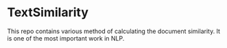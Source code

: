 # TextSimilarity
This repo contains various method of calculating the document similarity. It is one of the most important work in NLP.
